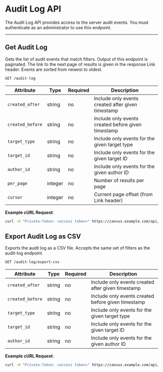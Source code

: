 # Audit Log API

The Audit Log API provides access to the server audit events. You must authenticate as an administrator to use this endpoint.

---

## Get Audit Log

Gets the list of audit events that match filters. Output of this endpoint is paginated. The link to the next page of results is given in the response Link header. Events are sorted from newest to oldest.

```bash
GET /audit-log
```

| Attribute           | Type    | Required | Description                                   |
|---------------------|---------|----------|-----------------------------------------------|
| `created_after`     | string  | no       | Include only events created after given timestamp |
| `created_before`    | string  | no       | Include only events created before given timestamp |
| `target_type`       | string  | no       | Include only events for the given target type |
| `target_id`         | string  | no       | Include only events for the given target ID   |
| `author_id`         | string  | no       | Include only events for the given author ID   |
| `per_page`          | integer | no       | Number of results per page                    |
| `cursor`            | integer | no       | Current page offset (from Link header)        |

**Example cURL Request**:
```bash
curl -H "Private-Token: <access token>" https://canvus.example.com/api/v1/audit-log
```

## Export Audit Log as CSV

Exports the audit log as a CSV file. Accepts the same set of filters as the audit-log endpoint.

```bash
GET /audit-log/export-csv
```

| Attribute           | Type    | Required | Description                                   |
|---------------------|---------|----------|-----------------------------------------------|
| `created_after`     | string  | no       | Include only events created after given timestamp |
| `created_before`    | string  | no       | Include only events created before given timestamp |
| `target_type`       | string  | no       | Include only events for the given target type |
| `target_id`         | string  | no       | Include only events for the given target ID   |
| `author_id`         | string  | no       | Include only events for the given author ID   |

**Example cURL Request**:
```bash
curl -H "Private-Token: <access token>" https://canvus.example.com/api/v1/audit-log/export-csv
``` 